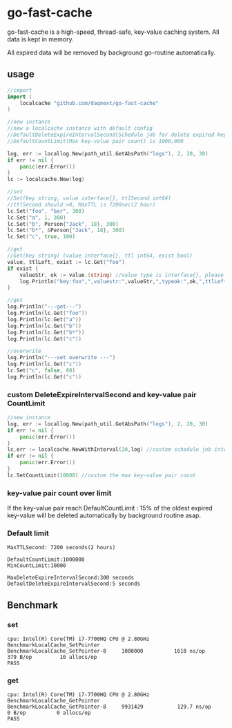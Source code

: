 # go-fast-cache

go-fast-cache is a 
high-speed,
thread-safe, 
key-value 
caching system.
All data is kept in memory.

All expired data will be removed by background go-routine automatically.


## usage
```go
//import
import (
    localcache "github.com/daqnext/go-fast-cache"
)
```
```go
//new instance
//new a localcache instance with default config
//DefaultDeleteExpireIntervalSecond(Schedule job for delete expired key interval) is 5 seconds
//DefaultCountLimit(Max key-value pair count) is 1000,000

log, err := locallog.New(path_util.GetAbsPath("logs"), 2, 20, 30)
if err != nil {
    panic(err.Error())
}
lc := localcache.New(log)

//set
//Set(key string, value interface{}, ttlSecond int64)
//ttlSecond should >0, MaxTTL is 7200sec(2 hour)
lc.Set("foo", "bar", 300)
lc.Set("a", 1, 300)
lc.Set("b", Person{"Jack", 18}, 300)
lc.Set("b*", &Person{"Jack", 18}, 300)
lc.Set("c", true, 100)

//get
//Get(key string) (value interface{}, ttl int64, exist bool)
value, ttlLeft, exist := lc.Get("foo")
if exist {
    valueStr, ok := value.(string) //value type is interface{}, please convert to the right type before use
    log.Println("key:foo",",valuestr:",valueStr,",typeok:",ok,",ttlLeft:",ttlLeft)
}

//get
log.Println("---get---")
log.Println(lc.Get("foo"))
log.Println(lc.Get("a"))
log.Println(lc.Get("b"))
log.Println(lc.Get("b*"))
log.Println(lc.Get("c"))

//overwrite
log.Println("---set overwrite ---")
log.Println(lc.Get("c"))
lc.Set("c", false, 60)
log.Println(lc.Get("c"))
```

### custom DeleteExpireIntervalSecond and key-value pair CountLimit
```go
//new instance
log, err := locallog.New(path_util.GetAbsPath("logs"), 2, 20, 30)
if err != nil {
    panic(err.Error())
}
lc,err := localcache.NewWithInterval(20,log) //custom schedule job interval(second) for delete expired key
if err != nil {
    panic(err.Error())
}
lc.SetCountLimit(10000) //custom the max key-value pair count
```

### key-value pair count over limit

If the key-value pair reach DefaultCountLimit : 
15% of the oldest expired key-value will be deleted  automatically by background routine asap.


### Default limit
```
MaxTTLSecond: 7200 seconds(2 hours)

DefaultCountLimit:1000000
MinCountLimit:10000

MaxDeleteExpireIntervalSecond:300 seconds
DefaultDeleteExpireIntervalSecond:5 seconds
```

## Benchmark
### set
```
cpu: Intel(R) Core(TM) i7-7700HQ CPU @ 2.80GHz
BenchmarkLocalCache_SetPointer
BenchmarkLocalCache_SetPointer-8   	 1000000	      1618 ns/op	     379 B/op	      10 allocs/op
PASS
```

### get
```
cpu: Intel(R) Core(TM) i7-7700HQ CPU @ 2.80GHz
BenchmarkLocalCache_GetPointer
BenchmarkLocalCache_GetPointer-8   	 9931429	       129.7 ns/op	       0 B/op	       0 allocs/op
PASS
```
